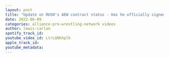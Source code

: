 ```yaml
---
layout: post
title: "Update on RUSH's AEW contract status - Has he officially signed with AEW?"
date: 2022-06-09
categories: alliance-pro-wrestling-network videos
author: lewis-carlan
spotify_track_id: 
youtube_video_id: LtrLQNkhplk
apple_track_id: 
youtube_metadata: 
---
```

